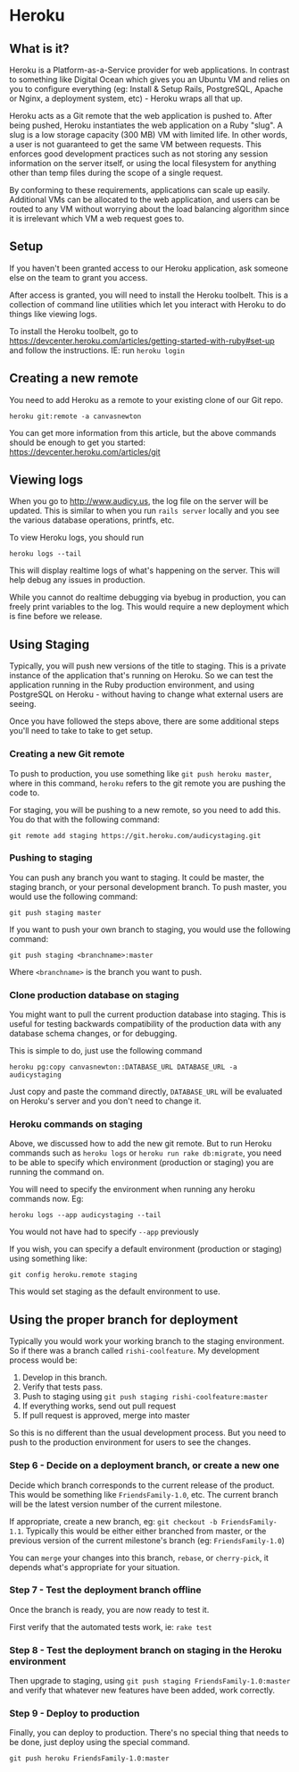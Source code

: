 # Heroku

## What is it?

Heroku is a Platform-as-a-Service provider for web applications.  In contrast to something like Digital Ocean which gives you an Ubuntu VM and relies on you to configure everything (eg: Install & Setup Rails, PostgreSQL, Apache or Nginx, a deployment system, etc) - Heroku wraps all that up.

Heroku acts as a Git remote that the web application is pushed to.  After being pushed, Heroku instantiates the web application on a Ruby "slug".  A slug is a low storage capacity (300 MB) VM with limited life.  In other words, a user is not guaranteed to get the same VM between requests.  This enforces good development practices such as not storing any session information on the server itself, or using the local filesystem for anything other than temp files during the scope of a single request.

By conforming to these requirements, applications can scale up easily.  Additional VMs can be allocated to the web application, and users can be routed to any VM without worrying about the load balancing algorithm since it is irrelevant which VM a web request goes to.

## Setup

If you haven't been granted access to our Heroku application, ask someone else on the team to grant you access.

After access is granted, you will need to install the Heroku toolbelt.  This is a collection of command line utilities which let you interact with Heroku to do things like viewing logs.

To install the Heroku toolbelt, go to https://devcenter.heroku.com/articles/getting-started-with-ruby#set-up and follow the instructions.  IE: run ```heroku login```

## Creating a new remote

You need to add Heroku as a remote to your existing clone of our Git repo.

```
heroku git:remote -a canvasnewton
```

You can get more information from this article, but the above commands should be enough to get you started: https://devcenter.heroku.com/articles/git

## Viewing logs

When you go to http://www.audicy.us, the log file on the server will be updated.  This is similar to when you run ```rails server``` locally and you see the various database operations, printfs, etc.

To view Heroku logs, you should run

```
heroku logs --tail
```

This will display realtime logs of what's happening on the server.  This will help debug any issues in production.

While you cannot do realtime debugging via byebug in production, you can freely print variables to the log.  This would require a new deployment which is fine before we release.

## Using Staging

Typically, you will push new versions of the title to staging.  This is a private instance of the application that's running on Heroku.  So we can test the application running in the Ruby production environment, and using PostgreSQL on Heroku - without having to change what external users are seeing.

Once you have followed the steps above, there are some additional steps you'll need to take to take to get setup.

### Creating a new Git remote
To push to production, you use something like ```git push heroku master```, where in this command, ```heroku``` refers to the git remote you are pushing the code to.

For staging, you will be pushing to a new remote, so you need to add this.  You do that with the following command:

```
git remote add staging https://git.heroku.com/audicystaging.git
```

### Pushing to staging
You can push any branch you want to staging.  It could be master, the staging branch, or your personal development branch.  To push master, you would use the following command:

```
git push staging master
```

If you want to push your own branch to staging, you would use the following command:

```
git push staging <branchname>:master
```

Where ```<branchname>``` is the branch you want to push.

### Clone production database on staging
You might want to pull the current production database into staging.  This is useful for testing backwards compatibility of the production data with any database schema changes, or for debugging.

This is simple to do, just use the following command

```heroku pg:copy canvasnewton::DATABASE_URL DATABASE_URL -a audicystaging```

Just copy and paste the command directly, ```DATABASE_URL``` will be evaluated on Heroku's server and you don't need to change it.

### Heroku commands on staging
Above, we discussed how to add the new git remote.  But to run Heroku commands such as ```heroku logs``` or ```heroku run rake db:migrate```, you need to be able to specify which environment (production or staging) you are running the command on.

You will need to specify the environment when running any heroku commands now.  Eg:

```
heroku logs --app audicystaging --tail
```

You would not have had to specify ```--app``` previously

If you wish, you can specify a default environment (production or staging) using something like:

```
git config heroku.remote staging
```

This would set staging as the default environment to use.

## Using the proper branch for deployment

Typically you would work your working branch to the staging environment.  So if there was a branch called ```rishi-coolfeature```.  My development process would be:

1. Develop in this branch.
2. Verify that tests pass.
3. Push to staging using ```git push staging rishi-coolfeature:master```
4. If everything works, send out pull request
5. If pull request is approved, merge into master

So this is no different than the usual development process.  But you need to push to the production environment for users to see the changes.

### Step 6 - Decide on a deployment branch, or create a new one
Decide which branch corresponds to the current release of the product.  This would be something like ```FriendsFamily-1.0```, etc.  The current branch will be the latest version number of the current milestone.

If appropriate, create a new branch, eg: ```git checkout -b FriendsFamily-1.1```.  Typically this would be either either branched from master, or the previous version of the current milestone's branch (eg: ```FriendsFamily-1.0```)

You can ```merge``` your changes into this branch, ```rebase```, or ```cherry-pick```, it depends what's appropriate for your situation.


### Step 7 - Test the deployment branch offline
Once the branch is ready, you are now ready to test it.

First verify that the automated tests work, ie: ```rake test```

### Step 8 - Test the deployment branch on staging in the Heroku environment
Then upgrade to staging, using ```git push staging FriendsFamily-1.0:master``` and verify that whatever new features have been added, work correctly.

### Step 9 - Deploy to production
Finally, you can deploy to production.  There's no special thing that needs to be done, just deploy using the special command.

```git push heroku FriendsFamily-1.0:master```
